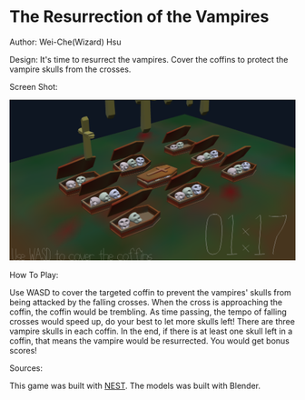 # The Resurrection of the Vampires

Author: Wei-Che(Wizard) Hsu

Design: It's time to resurrect the vampires. Cover the coffins to protect the vampire skulls from the crosses.

Screen Shot:

![Screen Shot](screenshot.png)

How To Play:

Use WASD to cover the targeted coffin to prevent the vampires' skulls from being attacked by the falling crosses. When the cross is approaching the coffin, the coffin would be trembling. As time passing, the tempo of falling crosses would speed up, do your best to let more skulls left!
There are three vampire skulls in each coffin. In the end, if there is at least one skull left in a coffin, that means the vampire would be resurrected. You would get bonus scores!

Sources:

This game was built with [NEST](NEST.md).
The models was built with Blender.

